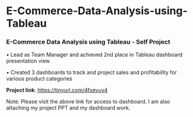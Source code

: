 # E-Commerce-Data-Analysis-using-Tableau


### E-Commerce Data Analysis using Tableau - Self Project  
•	Lead as Team Manager and achieved 2nd place in Tableau dashboard presentation view

•	Created 3 dashboards to track and project sales and profitability for various product categories


__Project link__: https://tinyurl.com/4fxevuy4


Note: Please visit the above link for access to dashboard. I am also attaching my project PPT and my dashboard work.

